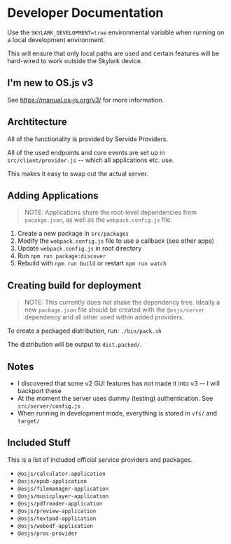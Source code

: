 # Developer Documentation

Use the `SKYLARK_DEVELOPMENT=true` environmental variable when running on a local development environment.

This will ensure that only local paths are used and certain features will be hard-wired to work outside the Skylark device.

## I'm new to OS.js v3

See https://manual.os-js.org/v3/ for more information.

## Archtitecture

All of the functionality is provided by Servide Providers.

All of the used endpoints and core events are set up in `src/client/provider.js` -- which all applications etc. use.

This makes it easy to swap out the actual server.

## Adding Applications

> NOTE: Applications share the root-level dependencies from `pacakge.json`, as well as the `webpack.config.js` file.

1. Create a new package in `src/packages`
2. Modify the `webpack.config.js` file to use a callback (see other apps)
3. Update `webpack.config.js` in root directory
4. Run `npm run package:discover`
5. Rebuild with `npm run build` or restart `npm run watch`

## Creating build for deployment

> NOTE: This currently does not shake the dependency tree. Ideally a new `package.json` file should be created with the `@osjs/server` dependency and all other used within added providers.

To create a packaged distribution, run: `./bin/pack.sh`

The distribution will be output to `dist.packed/`.

## Notes

* I discovered that some v2 GUI features has not made it into v3 -- I will backport these
* At the moment the server uses dummy (testing) authentication. See `src/server/config.js`
* When running in development mode, everything is stored in `vfs/` and `target/`

## Included Stuff

This is a list of included official service providers and packages.

* `@osjs/calculator-application`
* `@osjs/epub-application`
* `@osjs/filemanager-application`
* `@osjs/musicplayer-application`
* `@osjs/pdfreader-application`
* `@osjs/preview-application`
* `@osjs/textpad-application`
* `@osjs/webodf-application`
* `@osjs/proc-provider`
